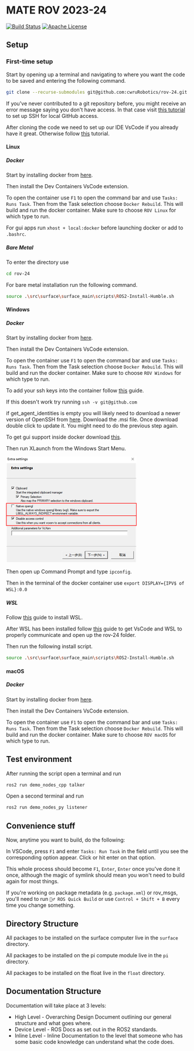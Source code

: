 # MATE ROV 2023-24

<a href="https://github.com/cwruRobotics/rov-24/actions"><img src="https://github.com/cwruRobotics/rov-24/workflows/Continuous Integration/badge.svg" alt="Build Status"></a>
<a href=" https://opensource.org/licenses/Apache-2.0"><img src="https://img.shields.io/badge/License-Apache%202.0-blue.svg" alt="Apache License"></a>

## Setup

### First-time setup

<!-- [Follow this environment setup guide!](https://github.com/cwruRobotics/rov-24/wiki/Environment-Setup) -->

Start by opening up a terminal and navigating to where you want the code to be saved and entering the following command.

```bash
git clone --recurse-submodules git@github.com:cwruRobotics/rov-24.git
```

If you've never contributed to a git repository before, you might receive an error message saying you don't have access. In that case visit [this tutorial](https://docs.github.com/en/authentication/connecting-to-github-with-ssh/about-ssh) to set up SSH for local GitHub access.

After cloning the code we need to set up our IDE VsCode if you already have it great. Otherwise follow [this](https://code.visualstudio.com/download) tutorial.

#### Linux

##### Docker

Start by installing docker from [here](https://www.docker.com/get-started/).

Then install the Dev Containers VsCode extension.

To open the container use `F1` to open the command bar and use `Tasks: Runs Task`. Then from the Task selection choose `Docker Rebuild`. This will build and run the docker container. Make sure to choose `ROV Linux` for which type to run.

For gui apps run `xhost + local:docker` before launching docker or add to `.bashrc`.

##### Bare Metal

To enter the directory use

```bash
cd rov-24
```

For bare metal installation run the following command.

```bash
source .\src\surface\surface_main\scripts\ROS2-Install-Humble.sh
```

#### Windows

##### Docker

Start by installing docker from [here](https://www.docker.com/get-started/).

Then install the Dev Containers VsCode extension.

To open the container use `F1` to open the command bar and use `Tasks: Runs Task`. Then from the Task selection choose `Docker Rebuild`. This will build and run the docker container. Make sure to choose `ROV Windows` for which type to run.

To add your ssh keys into the container follow [this](https://code.visualstudio.com/remote/advancedcontainers/sharing-git-credentials) guide.

If this doesn't work try running `ssh -v git@github.com`

if get_agent_identities is empty you will likely need to download a newer version of OpenSSH from [here](https://github.com/PowerShell/Win32-OpenSSH/releases/tag/v9.4.0.0p1-Beta). Download the .msi file. Once download double click to update it. You might need to do the previous step again.

To get gui support inside docker download [this](https://sourceforge.net/projects/vcxsrv/files/latest/download).

Then run XLaunch from the Windows Start Menu.

![Screenshot of the settings for Xlaunch](/doc/images/VcXsrv.png)

Then open up Command Prompt and type `ipconfig`.

Then in the terminal of the docker container use `export DISPLAY={IPV$ of WSL}:0.0`

##### WSL

Follow [this](https://learn.microsoft.com/en-us/windows/wsl/install) guide to install WSL.

After WSL has been installed follow [this](https://code.visualstudio.com/docs/remote/wsl) guide to get VsCode and WSL to properly communicate and open up the rov-24 folder.

Then run the following install script.

```bash
source .\src\surface\surface_main\scripts\ROS2-Install-Humble.sh
```

#### macOS

##### Docker

Start by installing docker from [here](https://www.docker.com/get-started/).

Then install the Dev Containers VsCode extension.

To open the container use `F1` to open the command bar and use `Tasks: Runs Task`. Then from the Task selection choose `Docker Rebuild`. This will build and run the docker container. Make sure to choose `ROV macOS` for which type to run.

<!-- TODO ssh key and xserver testing on mac -->

## Test environment

After running the script open a terminal and run

```bash
ros2 run demo_nodes_cpp talker
```

Open a second terminal and run

```bash
ros2 run demo_nodes_py listener
```

## Convenience stuff

Now, anytime you want to build, do the following:

In VSCode, press `F1` and enter `Tasks: Run Task` in the field until you see the
corresponding option appear. Click or hit enter on that option.

This whole process should become `F1`, `Enter`, `Enter` once you've done it once,
although the magic of symlink should mean you won't need to build again for most things.

If you're working on package metadata (e.g. `package.xml`) or rov_msgs, you'll need to run `🏃‍♂️ ROS Quick Build` or use `Control + Shift + B` every time you change something.

<!-- ### Automatic building for non-VSCode heathens

Run this command from your workspace folder

The magic of symlink should mean you won't need to build again for most
things, but if you're working on package metadata (e.g. `package.xml`) or
rov_msgs, you'll need to run this every time you change something:

```bash
. src/.vscode/easy_build.sh
``` -->

## Directory Structure

All packages to be installed on the surface computer live in the `surface` directory.

All packages to be installed on the pi compute module live in the `pi` directory.

All packages to be installed on the float live in the `float` directory.

## Documentation Structure

Documentation will take place at 3 levels:

- High Level - Overarching Design Document outlining our general structure and what goes where.
- Device Level - ROS Docs as set out in the ROS2 standards.
- Inline Level - Inline Documentation to the level that someone who has some basic code knowledge can understand what the code does.
